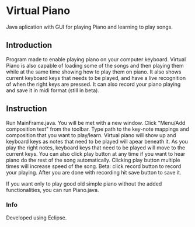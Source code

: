 # Virtual Piano
 Java aplication with GUI for playing Piano and learning to play songs.

## Introduction
 Program made to enable playing piano on your computer keyboard. Virtual Piano is also capable of loading some of the songs and then playing them while at the same time showing how to play them on piano. It also shows current keyboard keys that needs to be played, and have a live recognition of when the right keys are pressed. It can also record your piano playing and save it in midi format (still in beta).

## Instruction
 Run MainFrame.java. You will be met with a new window. Click "Menu/Add composition text" from the toolbar. Type path to the key-note mappings and composition that you want to play/learn. Virtual piano will show up and keyboard keys as notes that need to be played will apear beneath it. As you play the right notes, keyboard keys that need to be played will move to the current keys. You can also click play button at any time if you want to hear piano do the rest of the song automatically. Clicking play button multiple times will increase speed of the song. Beta: click record button to record your playing. After you are done with recording hit save button to save it.
 
 If you want only to play good old simple piano without the added functionalities, you can run Piano.java.

### Info
 Developed using Eclipse.
